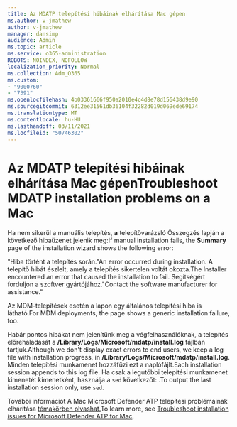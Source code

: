 ```yaml
---
title: Az MDATP telepítési hibáinak elhárítása Mac gépen
ms.author: v-jmathew
author: v-jmathew
manager: dansimp
audience: Admin
ms.topic: article
ms.service: o365-administration
ROBOTS: NOINDEX, NOFOLLOW
localization_priority: Normal
ms.collection: Adm_O365
ms.custom:
- "9000760"
- "7391"
ms.openlocfilehash: 4b03361666f950a2010e4c4d8e78d156438d9e90
ms.sourcegitcommit: 6312ee31561db36104f32282d019d069ede69174
ms.translationtype: MT
ms.contentlocale: hu-HU
ms.lasthandoff: 03/11/2021
ms.locfileid: "50746302"
---
```

# <a name="troubleshoot-mdatp-installation-problems-on-a-mac"></a><span data-ttu-id="d0e29-102">Az MDATP telepítési hibáinak elhárítása Mac gépen</span><span class="sxs-lookup"><span data-stu-id="d0e29-102">Troubleshoot MDATP installation problems on a Mac</span></span>

<span data-ttu-id="d0e29-103">Ha nem sikerül a manuális telepítés, **a** telepítővarázsló Összegzés lapján a következő hibaüzenet jelenik meg:</span><span class="sxs-lookup"><span data-stu-id="d0e29-103">If manual installation fails, the **Summary** page of the installation wizard shows the following error:</span></span>

<span data-ttu-id="d0e29-104">"Hiba történt a telepítés során.</span><span class="sxs-lookup"><span data-stu-id="d0e29-104">"An error occurred during installation.</span></span> <span data-ttu-id="d0e29-105">A telepítő hibát észlelt, amely a telepítés sikertelen voltát okozta.</span><span class="sxs-lookup"><span data-stu-id="d0e29-105">The Installer encountered an error that caused the installation to fail.</span></span> <span data-ttu-id="d0e29-106">Segítségért forduljon a szoftver gyártójához."</span><span class="sxs-lookup"><span data-stu-id="d0e29-106">Contact the software manufacturer for assistance."</span></span>

<span data-ttu-id="d0e29-107">Az MDM-telepítések esetén a lapon egy általános telepítési hiba is látható.</span><span class="sxs-lookup"><span data-stu-id="d0e29-107">For MDM deployments, the page shows a generic installation failure, too.</span></span>

<span data-ttu-id="d0e29-108">Habár pontos hibákat nem jelenítünk meg a végfelhasználóknak, a telepítés előrehaladását a **/Library/Logs/Microsoft/mdatp/install.log** fájlban tartjuk.</span><span class="sxs-lookup"><span data-stu-id="d0e29-108">Although we don't display exact errors to end users, we keep a log file with installation progress, in **/Library/Logs/Microsoft/mdatp/install.log**.</span></span> <span data-ttu-id="d0e29-109">Minden telepítési munkamenet hozzáfűzi ezt a naplófájlt.</span><span class="sxs-lookup"><span data-stu-id="d0e29-109">Each installation session appends to this log file.</span></span> <span data-ttu-id="d0e29-110">Ha csak a legutóbbi telepítési munkamenet kimenetét kimenetként, használja a `sed` következőt: .</span><span class="sxs-lookup"><span data-stu-id="d0e29-110">To output the last installation session only, use `sed`.</span></span>

<span data-ttu-id="d0e29-111">További információt A Mac Microsoft Defender ATP telepítési problémáinak elhárítása [témakörben olvashat.](https://go.microsoft.com/fwlink/?linkid=2144615)</span><span class="sxs-lookup"><span data-stu-id="d0e29-111">To learn more, see [Troubleshoot installation issues for Microsoft Defender ATP for Mac](https://go.microsoft.com/fwlink/?linkid=2144615).</span></span>
